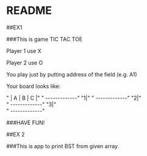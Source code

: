 # README

##EX1

###This is game TIC TAC TOE

Player 1 use X

Player 2 use O

You play just by putting address of the field (e.g. A1)

Your board looks like:

"  | A | B | C |"
"  -------------"
"1|"
"  -------------"
"2|"  
"  -------------"
"3|"   
"  -------------"

###HAVE FUN!

##EX 2
 
###This is app to print BST from given array.
